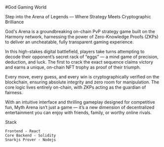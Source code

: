 #God Gaming World

Step into the Arena of Legends — Where Strategy Meets Cryptographic Brilliance

God's Arena is a groundbreaking on-chain PvP strategy game built on the Harmony network, harnessing the power of Zero-Knowledge Proofs (ZKPs) to deliver an uncheatable, fully transparent gaming experience.

In this high-stakes digital battlefield, players take turns attempting to decode their opponent’s secret rack of “eggs” — a mind game of precision, deduction, and luck. The first to crack the exact sequence claims victory and earns a unique, on-chain NFT trophy as proof of their triumph.

Every move, every guess, and every win is cryptographically verified on the blockchain, ensuring absolute integrity and zero room for manipulation. The core logic lives entirely on-chain, with ZKPs acting as the guardian of fairness.

With an intuitive interface and thrilling gameplay designed for competitive fun, Myth Arena isn’t just a game — it’s a new dimension of decentralized entertainment you can enjoy with friends, family, or worthy online rivals.

Stack

```
Frontend - React
Core Backend - Solidity 
Snarkjs Prover - Nodejs
```
